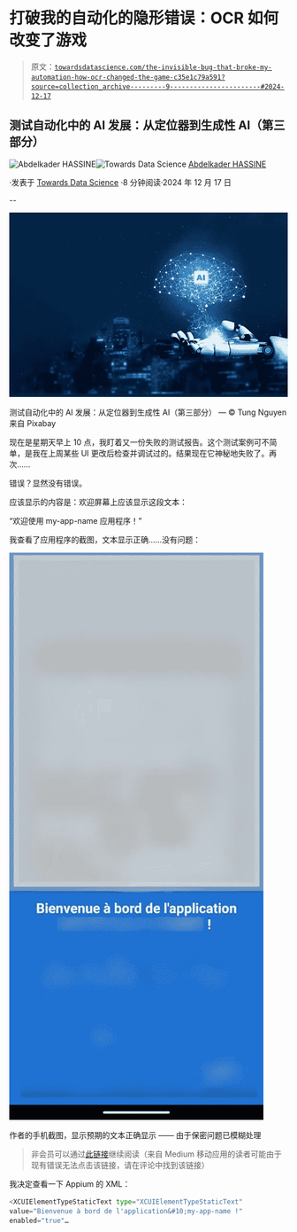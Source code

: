 # 打破我的自动化的隐形错误：OCR 如何改变了游戏

> 原文：[`towardsdatascience.com/the-invisible-bug-that-broke-my-automation-how-ocr-changed-the-game-c35e1c79a591?source=collection_archive---------9-----------------------#2024-12-17`](https://towardsdatascience.com/the-invisible-bug-that-broke-my-automation-how-ocr-changed-the-game-c35e1c79a591?source=collection_archive---------9-----------------------#2024-12-17)

## 测试自动化中的 AI 发展：从定位器到生成性 AI（第三部分）

[](https://abdel-k.medium.com/?source=post_page---byline--c35e1c79a591--------------------------------)![Abdelkader HASSINE](https://abdel-k.medium.com/?source=post_page---byline--c35e1c79a591--------------------------------)[](https://towardsdatascience.com/?source=post_page---byline--c35e1c79a591--------------------------------)![Towards Data Science](https://towardsdatascience.com/?source=post_page---byline--c35e1c79a591--------------------------------) [Abdelkader HASSINE](https://abdel-k.medium.com/?source=post_page---byline--c35e1c79a591--------------------------------)

·发表于 [Towards Data Science](https://towardsdatascience.com/?source=post_page---byline--c35e1c79a591--------------------------------) ·8 分钟阅读·2024 年 12 月 17 日

--

![](img/ad032e5584fe048212d91127b9744000.png)

测试自动化中的 AI 发展：从定位器到生成性 AI（第三部分） — © Tung Nguyen 来自 Pixabay

现在是星期天早上 10 点，我盯着又一份失败的测试报告。这个测试案例可不简单，是我在上周某些 UI 更改后检查并调试过的。结果现在它神秘地失败了。再次……

错误？显然没有错误。

应该显示的内容是：欢迎屏幕上应该显示这段文本：

“欢迎使用 my-app-name 应用程序！”

我查看了应用程序的截图，文本显示正确……没有问题：

![](img/fe604688096dcb599f3dfe2855ed971a.png)

作者的手机截图，显示预期的文本正确显示 —— 由于保密问题已模糊处理

> 非会员可以通过[此链接](https://medium.com/towards-data-science/the-invisible-bug-that-broke-my-automation-how-ocr-changed-the-game-c35e1c79a591?sk=3fa30cb96860ab8a456a1098c99f1057)继续阅读（来自 Medium 移动应用的读者可能由于现有错误无法点击该链接，请在评论中找到该链接）

我决定查看一下 Appium 的 XML：

```py
<XCUIElementTypeStaticText type="XCUIElementTypeStaticText" 
value="Bienvenue à bord de l'application&#10;my-app-name !" 
enabled="true"…
```

